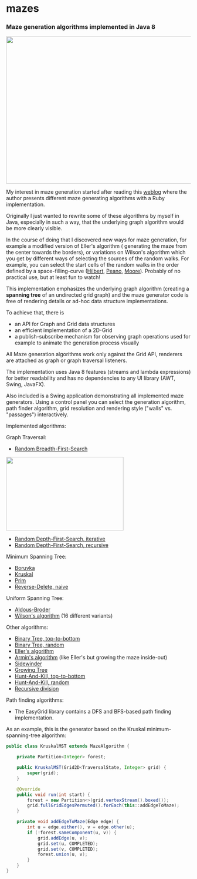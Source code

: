 # mazes

### Maze generation algorithms implemented in Java 8

<img width="600" height="400" src="https://github.com/armin-reichert/mazes/blob/master/MazeDemos/images/maze_40x25_EllerInsideOut.gif">

My interest in maze generation started after reading this [weblog](http://weblog.jamisbuck.org/2011/2/7/maze-generation-algorithm-recap) where the author presents different maze generating algorithms with a Ruby implementation.

Originally I just wanted to rewrite some of these algorithms by myself in Java, especially in such a way, that the underlying graph algorithm would be more clearly visible. 

In the course of doing that I discovered new ways for maze generation, for example a modified version of Eller's algorithm ( generating the maze from the center towards the borders), or variations on Wilson's algorithm which you get by different ways of selecting the sources of the random walks. For example, you can select the start cells of the random walks in the order defined by a space-filling-curve ([Hilbert](EasyGrid/src/de/amr/easy/grid/curves/HilbertCurve.java), [Peano](EasyGrid/src/de/amr/easy/grid/curves/PeanoCurve.java), [Moore](EasyGrid/src/de/amr/easy/grid/curves/MooreLCurve.java)). Probably of no practical use, but at least fun to watch!

This implementation emphasizes the underlying graph algorithm (creating a **spanning tree** of an undirected grid graph) and the maze generator code is free of rendering details or ad-hoc data structure implementations.

To achieve that, there is
- an API for Graph and Grid data structures 
- an efficient implementation of a 2D-Grid
- a publish-subscribe mechanism for observing graph operations used for example to animate the generation process visually

All Maze generation algorithms work only against the Grid API, renderers are attached as graph or graph traversal listeners.

The implementation uses Java 8 features (streams and lambda expressions) for better readability and has no dependencies to any UI library (AWT, Swing, JavaFX).

Also included is a Swing application demonstrating all implemented maze generators. Using a control panel you can select the generation algorithm, path finder algorithm, grid resolution and rendering style ("walls" vs. "passages") interactively.

Implemented algorithms:

Graph Traversal:
- [Random Breadth-First-Search](EasyMaze/src/de/amr/easy/maze/alg/RandomBFS.java)

<img width="320" height="200" src="https://github.com/armin-reichert/mazes/blob/master/MazeDemos/images/maze_40x25_RandomBFS.gif">

- [Random Depth-First-Search, iterative](EasyMaze/src/de/amr/easy/maze/alg/IterativeDFS.java)
- [Random Depth-First-Search, recursive](EasyMaze/src/de/amr/easy/maze/alg/RecursiveDFS.java)

Minimum Spanning Tree: 
- [Boruvka](EasyMaze/src/de/amr/easy/maze/alg/mst/BoruvkaMST.java)
- [Kruskal](EasyMaze/src/de/amr/easy/maze/alg/mst/KruskalMST.java)
- [Prim](EasyMaze/src/de/amr/easy/maze/alg/mst/PrimMST.java)
- [Reverse-Delete, naive](EasyMaze/src/de/amr/easy/maze/alg/mst/ReverseDeleteMST.java)

Uniform Spanning Tree:
- [Aldous-Broder](EasyMaze/src/de/amr/easy/maze/alg/AldousBroderUST.java)
- [Wilson's algorithm](EasyMaze/src/de/amr/easy/maze/alg/wilson) (16 different variants)

Other algorithms:
- [Binary Tree, top-to-bottom](EasyMaze/src/de/amr/easy/maze/alg/BinaryTree.java)
- [Binary Tree, random](EasyMaze/src/de/amr/easy/maze/alg/BinaryTreeRandom.java)
- [Eller's algorithm](EasyMaze/src/de/amr/easy/maze/alg/Eller.java)
- [Armin's algorithm](EasyMaze/src/de/amr/easy/maze/alg/EllerInsideOut.java) (like Eller's but growing the maze inside-out)
- [Sidewinder](EasyMaze/src/de/amr/easy/maze/alg/Sidewinder.java)
- [Growing Tree](EasyMaze/src/de/amr/easy/maze/alg/GrowingTree.java)
- [Hunt-And-Kill, top-to-bottom](EasyMaze/src/de/amr/easy/maze/alg/HuntAndKill.java)
- [Hunt-And-Kill, random](EasyMaze/src/de/amr/easy/maze/alg/HuntAndKillRandom.java)
- [Recursive division](EasyMaze/src/de/amr/easy/maze/alg/RecursiveDivision.java)

Path finding algorithms:
- The EasyGrid library contains a DFS and BFS-based path finding implementation.

As an example, this is the generator based on the Kruskal minimum-spanning-tree algorithm:

```java
public class KruskalMST extends MazeAlgorithm {

	private Partition<Integer> forest;

	public KruskalMST(Grid2D<TraversalState, Integer> grid) {
		super(grid);
	}

	@Override
	public void run(int start) {
		forest = new Partition<>(grid.vertexStream().boxed());
		grid.fullGridEdgesPermuted().forEach(this::addEdgeToMaze);
	}

	private void addEdgeToMaze(Edge edge) {
		int u = edge.either(), v = edge.other(u);
		if (!forest.sameComponent(u, v)) {
			grid.addEdge(u, v);
			grid.set(u, COMPLETED);
			grid.set(v, COMPLETED);
			forest.union(u, v);
		}
	}
}
```
